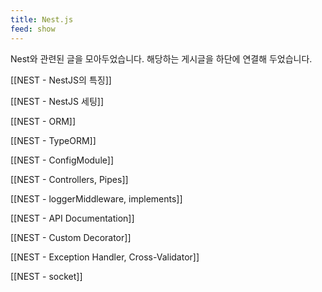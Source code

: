 ```yaml
---
title: Nest.js
feed: show
---
```


Nest와 관련된 글을 모아두었습니다. 해당하는 게시글을 하단에 연결해 두었습니다.

[[NEST - NestJS의 특징]]

[[NEST - NestJS 세팅]]

[[NEST - ORM]]

[[NEST - TypeORM]]

[[NEST - ConfigModule]]

[[NEST - Controllers, Pipes]]

[[NEST - loggerMiddleware, implements]]

[[NEST - API Documentation]]

[[NEST - Custom Decorator]]

[[NEST - Exception Handler, Cross-Validator]]

[[NEST - socket]]